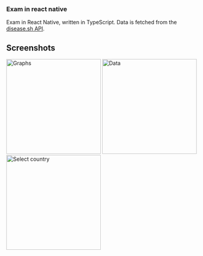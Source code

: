 ### Exam in react native
Exam in React Native, written in TypeScript. Data is fetched from the [disease.sh API](https://disease.sh/docs/#/).

## Screenshots
<div float='left'>
  <img width="250" alt="Graphs" src="https://user-images.githubusercontent.com/33099664/144765371-8f754035-e250-4afb-81ea-6b4340eb74a8.png">
  <img width="250" alt="Data" src="https://user-images.githubusercontent.com/33099664/144765384-e9432ca1-8fbb-4af0-84d7-4ae32af7f793.png">
  <img width="250" alt="Select country" src="https://user-images.githubusercontent.com/33099664/144765394-e6e1bebd-9f89-44c5-a684-51f5f0ed5f0e.png">
<div/>

